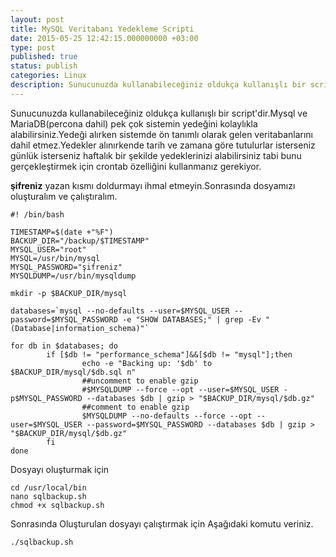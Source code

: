 ```yaml
---
layout: post
title: MySQL Veritabanı Yedekleme Scripti
date: 2015-05-25 12:42:15.000000000 +03:00
type: post
published: true
status: publish
categories: Linux
description: Sunucunuzda kullanabileceğiniz oldukça kullanışlı bir script'dir.Mysql ve MariaDB(percona dahil) pek çok sistemin yedeğini kolaylıkla alabilirsiniz.
---
```


Sunucunuzda kullanabileceğiniz oldukça kullanışlı bir script'dir.Mysql ve MariaDB(percona dahil) pek çok sistemin yedeğini kolaylıkla alabilirsiniz.Yedeği alırken sistemde ön tanımlı olarak gelen veritabanlarını dahil etmez.Yedekler alınırkende tarih ve zamana göre tutulurlar isterseniz günlük isterseniz haftalık bir şekilde yedeklerinizi alabilirsiniz tabi bunu gerçekleştirmek için crontab özelliğini kullanmanız gerekiyor.

**şifreniz** yazan kısmı doldurmayı ihmal etmeyin.Sonrasında dosyamızı oluşturalım ve çalıştıralım.

    #! /bin/bash

    TIMESTAMP=$(date +"%F")
    BACKUP_DIR="/backup/$TIMESTAMP"
    MYSQL_USER="root"
    MYSQL=/usr/bin/mysql
    MYSQL_PASSWORD="şifreniz"
    MYSQLDUMP=/usr/bin/mysqldump

    mkdir -p $BACKUP_DIR/mysql

    databases=`mysql --no-defaults --user=$MYSQL_USER --password=$MYSQL_PASSWORD -e "SHOW DATABASES;" | grep -Ev "(Database|information_schema)"`

    for db in $databases; do
            if [$db != "performance_schema"]&&[$db != "mysql"];then
                    echo -e "Backing up: '$db' to $BACKUP_DIR/mysql/$db.sql n"
                    ##uncomment to enable gzip
                    #$MYSQLDUMP --force --opt --user=$MYSQL_USER -p$MYSQL_PASSWORD --databases $db | gzip > "$BACKUP_DIR/mysql/$db.gz"
                    ##comment to enable gzip
                    $MYSQLDUMP --no-defaults --force --opt --user=$MYSQL_USER --password=$MYSQL_PASSWORD --databases $db | gzip > "$BACKUP_DIR/mysql/$db.gz"
            fi
    done

Dosyayı oluşturmak için

    cd /usr/local/bin
    nano sqlbackup.sh
    chmod +x sqlbackup.sh

Sonrasında Oluşturulan dosyayı çalıştırmak için Aşağıdaki komutu veriniz.

    ./sqlbackup.sh
